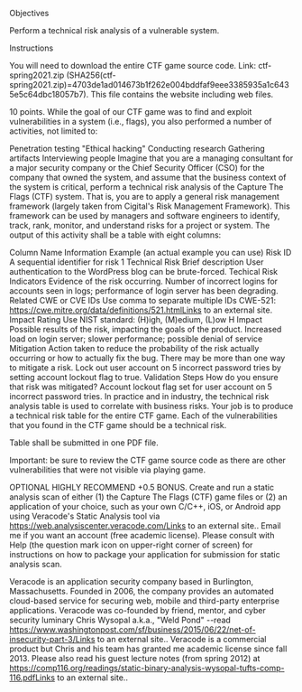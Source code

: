 Objectives

Perform a technical risk analysis of a vulnerable system.

Instructions

You will need to download the entire CTF game source code. Link: ctf-spring2021.zip (SHA256(ctf-spring2021.zip)=4703de1ad014673b1f262e004bddfaf9eee3385935a1c6435e5c64dbc18057b7). This file contains the website including web files.

10 points. While the goal of our CTF game was to find and exploit vulnerabilities in a system (i.e., flags), you also performed a number of activities, not limited to:

Penetration testing
"Ethical hacking"
Conducting research
Gathering artifacts
Interviewing people
Imagine that you are a managing consultant for a major security company or the Chief Security Officer (CSO) for the company that owned the system, and assume that the business context of the system is critical, perform a technical risk analysis of the Capture The Flags (CTF) system. That is, you are to apply a general risk management framework (largely taken from Cigital's Risk Management Framework). This framework can be used by managers and software engineers to identify, track, rank, monitor, and understand risks for a project or system. The output of this activity shall be a table with eight columns:

Column Name	Information	Example (an actual example you can use)
Risk ID	A sequential identifier for risk	1
Technical Risk	Brief description	User authentication to the WordPress blog can be brute-forced.
Techical Risk Indicators	Evidence of the risk occurring.	Number of incorrect logins for accounts seen in logs; performance of login server has been degrading.
Related CWE or CVE IDs	Use comma to separate multiple IDs	CWE-521: https://cwe.mitre.org/data/definitions/521.htmlLinks to an external site.
Impact Rating	Use NIST standard: (H)igh, (M)edium, (L)ow	H
Impact	Possible results of the risk, impacting the goals of the product.	Increased load on login server; slower performance; possible denial of service
Mitigation	Action taken to reduce the probability of the risk actually occurring or how to actually fix the bug. There may be more than one way to mitigate a risk.	Lock out user account on 5 incorrect password tries by setting account lockout flag to true.
Validation Steps	How do you ensure that risk was mitigated?	Account lockout flag set for user account on 5 incorrect password tries.
In practice and in industry, the technical risk analysis table is used to correlate with business risks. Your job is to produce a technical risk table for the entire CTF game. Each of the vulnerabilities that you found in the CTF game should be a technical risk.

Table shall be submitted in one PDF file.

Important: be sure to review the CTF game source code as there are other vulnerabilities that were not visible via playing game.

OPTIONAL HIGHLY RECOMMEND +0.5 BONUS. Create and run a static analysis scan of either (1) the Capture The Flags (CTF) game files or (2) an application of your choice, such as your own C/C++, iOS, or Android app using Veracode's Static Analysis tool via https://web.analysiscenter.veracode.com/Links to an external site.. Email me if you want an account (free academic license). Please consult with Help (the question mark icon on upper-right corner of screen) for instructions on how to package your application for submission for static analysis scan.

Veracode is an application security company based in Burlington, Massachusetts. Founded in 2006, the company provides an automated cloud-based service for securing web, mobile and third-party enterprise applications. Veracode was co-founded by friend, mentor, and cyber security luminary Chris Wysopal a.k.a., "Weld Pond" --read https://www.washingtonpost.com/sf/business/2015/06/22/net-of-insecurity-part-3/Links to an external site.. Veracode is a commercial product but Chris and his team has granted me academic license since fall 2013. Please also read his guest lecture notes (from spring 2012) at https://comp116.org/readings/static-binary-analysis-wysopal-tufts-comp-116.pdfLinks to an external site..
